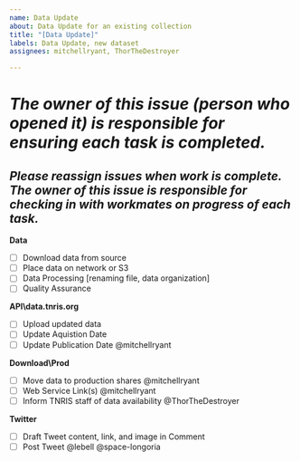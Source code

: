 ```yaml
---
name: Data Update
about: Data Update for an existing collection
title: "[Data Update]"
labels: Data Update, new dataset
assignees: mitchellryant, ThorTheDestroyer

---
```


# ***The owner of this issue (person who opened it) is responsible for ensuring each task is completed.***
## ***Please reassign issues when work is complete. The owner of this issue is responsible for checking in with workmates on progress of each task.***

**Data**
- [ ] Download data from source
- [ ] Place data on network or S3
- [ ] Data Processing [renaming file, data organization]
- [ ] Quality Assurance

**API\data.tnris.org**
- [ ] Upload updated data
- [ ] Update Aquistion Date
- [ ] Update Publication Date @mitchellryant
	
**Download\Prod**
- [ ] Move data to production shares @mitchellryant
- [ ] Web Service Link(s) @mitchellryant
- [ ] Inform TNRIS staff of data availability @ThorTheDestroyer

**Twitter**
- [ ] Draft Tweet content, link, and image in Comment 
- [ ] Post Tweet @lebell @space-longoria
